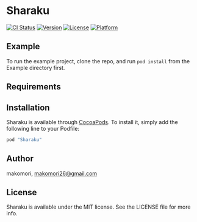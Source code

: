 # Sharaku

[![CI Status](http://img.shields.io/travis/makomori/Sharaku.svg?style=flat)](https://travis-ci.org/makomori/Sharaku)
[![Version](https://img.shields.io/cocoapods/v/Sharaku.svg?style=flat)](http://cocoapods.org/pods/Sharaku)
[![License](https://img.shields.io/cocoapods/l/Sharaku.svg?style=flat)](http://cocoapods.org/pods/Sharaku)
[![Platform](https://img.shields.io/cocoapods/p/Sharaku.svg?style=flat)](http://cocoapods.org/pods/Sharaku)

## Example

To run the example project, clone the repo, and run `pod install` from the Example directory first.

## Requirements

## Installation

Sharaku is available through [CocoaPods](http://cocoapods.org). To install
it, simply add the following line to your Podfile:

```ruby
pod "Sharaku"
```

## Author

makomori, makomori26@gmail.com

## License

Sharaku is available under the MIT license. See the LICENSE file for more info.
